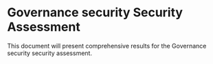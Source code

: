 # Governance security Security Assessment

This document will present comprehensive results for the Governance security security assessment.
